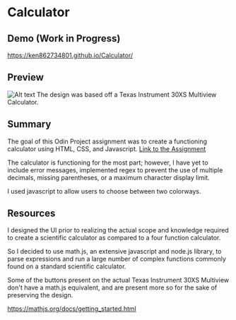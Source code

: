 # Calculator

## Demo (Work in Progress)

https://ken862734801.github.io/Calculator/

## Preview
![Alt text](https://i.imgur.com/C5Nvy5D.png)
The design was based off a Texas Instrument 30XS Multiview Calculator.

## Summary
The goal of this Odin Project assignment was to create a functioning calculator using HTML, CSS, and Javascript.
[Link to the Assignment](https://www.theodinproject.com/lessons/foundations-calculator)

The calculator is functioning for the most part; however, I have yet to include error messages, implemented regex to prevent the use of multiple decimals, missing parentheses, or a maximum character display limit. 

I used javascript to allow users to choose between two colorways.

## Resources
I designed the UI prior to realizing the actual scope and knowledge required to create a scientific calculator as compared to a four function calculator.

So I decided to use math.js, an extensive javascript and node.js library, to parse expressions and run a large number of complex functions commonly found on a standard scientific calculator. 


Some of the buttons present on the actual Texas Instrument 30XS Multiview don't have a math.js equivalent, and are present more so for the sake of preserving the design. 

https://mathjs.org/docs/getting_started.html






